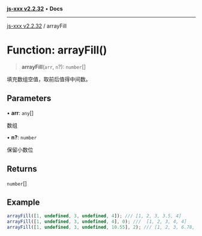 [**js-xxx v2.2.32**](../README.md) • **Docs**

***

[js-xxx v2.2.32](../README.md) / arrayFill

# Function: arrayFill()

> **arrayFill**(`arr`, `n`?): `number`[]

填充数组空值，取前后值得中间数。

## Parameters

• **arr**: `any`[]

数组

• **n?**: `number`

保留小数位

## Returns

`number`[]

## Example

```ts
arrayFill([1, undefined, 3, undefined, 4]); /// [1, 2, 3, 3.5, 4]
arrayFill([1, undefined, 3, undefined, 4], 0); ///  [1, 2, 3, 4, 4]
arrayFill([1, undefined, 3, undefined, 10.55], 2); /// [1, 2, 3, 6.78, 10.55]
```
